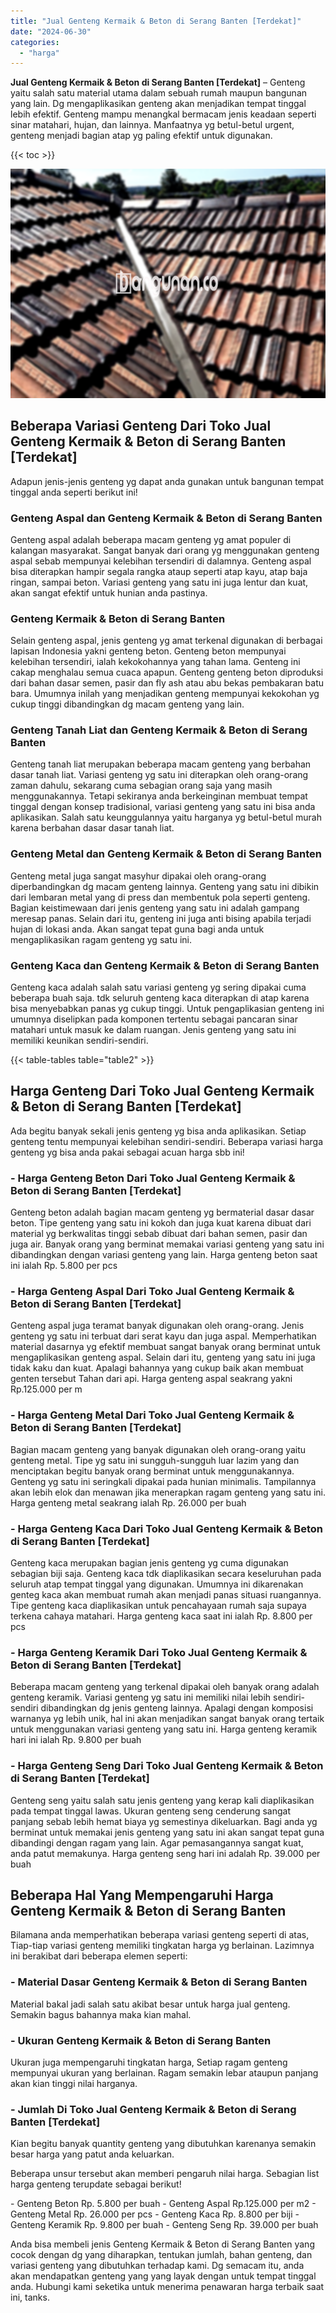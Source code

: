 ```yaml
---
title: "Jual Genteng Kermaik & Beton di Serang Banten [Terdekat]"
date: "2024-06-30"
categories: 
  - "harga"
---
```


**Jual Genteng Kermaik & Beton di Serang Banten \[Terdekat\]** – Genteng yaitu salah satu material utama dalam sebuah rumah maupun bangunan yang lain. Dg mengaplikasikan genteng akan menjadikan tempat tinggal lebih efektif. Genteng mampu menangkal bermacam jenis keadaan seperti sinar matahari, hujan, dan lainnya. Manfaatnya yg betul-betul urgent, genteng menjadi bagian atap yg paling efektif untuk digunakan.

{{< toc >}}

![Jual Genteng Kermaik & Beton di Serang Banten [Terdekat]](/images/genteng-minimalis-murah22.png)

## Beberapa Variasi Genteng Dari Toko Jual Genteng Kermaik & Beton di Serang Banten \[Terdekat\]

Adapun jenis-jenis genteng yg dapat anda gunakan untuk bangunan tempat tinggal anda seperti berikut ini!

### Genteng Aspal dan Genteng Kermaik & Beton di Serang Banten

Genteng aspal adalah beberapa macam genteng yg amat populer di kalangan masyarakat. Sangat banyak dari orang yg menggunakan genteng aspal sebab mempunyai kelebihan tersendiri di dalamnya. Genteng aspal bisa diterapkan hampir segala rangka ataup seperti atap kayu, atap baja ringan, sampai beton. Variasi genteng yang satu ini juga lentur dan kuat, akan sangat efektif untuk hunian anda pastinya.

### Genteng Kermaik & Beton di Serang Banten

Selain genteng aspal, jenis genteng yg amat terkenal digunakan di berbagai lapisan Indonesia yakni genteng beton. Genteng beton mempunyai kelebihan tersendiri, ialah kekokohannya yang tahan lama. Genteng ini cakap menghalau semua cuaca apapun. Genteng genteng beton diproduksi dari bahan dasar semen, pasir dan fly ash atau abu bekas pembakaran batu bara. Umumnya inilah yang menjadikan genteng mempunyai kekokohan yg cukup tinggi dibandingkan dg macam genteng yang lain.

### Genteng Tanah Liat dan Genteng Kermaik & Beton di Serang Banten

Genteng tanah liat merupakan beberapa macam genteng yang berbahan dasar tanah liat. Variasi genteng yg satu ini diterapkan oleh orang-orang zaman dahulu, sekarang cuma sebagian orang saja yang masih menggunakannya. Tetapi sekiranya anda berkeinginan membuat tempat tinggal dengan konsep tradisional, variasi genteng yang satu ini bisa anda aplikasikan. Salah satu keunggulannya yaitu harganya yg betul-betul murah karena berbahan dasar dasar tanah liat.

### Genteng Metal dan Genteng Kermaik & Beton di Serang Banten

Genteng metal juga sangat masyhur dipakai oleh orang-orang diperbandingkan dg macam genteng lainnya. Genteng yang satu ini dibikin dari lembaran metal yang di press dan membentuk pola seperti genteng. Bagian keistimewaan dari jenis genteng yang satu ini adalah gampang meresap panas. Selain dari itu, genteng ini juga anti bising apabila terjadi hujan di lokasi anda. Akan sangat tepat guna bagi anda untuk mengaplikasikan ragam genteng yg satu ini.

### Genteng Kaca dan Genteng Kermaik & Beton di Serang Banten

Genteng kaca adalah salah satu variasi genteng yg sering dipakai cuma beberapa buah saja. tdk seluruh genteng kaca diterapkan di atap karena bisa menyebabkan panas yg cukup tinggi. Untuk pengaplikasian genteng ini umumnya diselipkan pada komponen tertentu sebagai pancaran sinar matahari untuk masuk ke dalam ruangan. Jenis genteng yang satu ini memiliki keunikan sendiri-sendiri.

{{< table-tables table="table2" >}}

## Harga Genteng Dari Toko Jual Genteng Kermaik & Beton di Serang Banten \[Terdekat\]

Ada begitu banyak sekali jenis genteng yg bisa anda aplikasikan. Setiap genteng tentu mempunyai kelebihan sendiri-sendiri. Beberapa variasi harga genteng yg bisa anda pakai sebagai acuan harga sbb ini!

### \- Harga Genteng Beton Dari Toko Jual Genteng Kermaik & Beton di Serang Banten \[Terdekat\]

Genteng beton adalah bagian macam genteng yg bermaterial dasar dasar beton. Tipe genteng yang satu ini kokoh dan juga kuat karena dibuat dari material yg berkwalitas tinggi sebab dibuat dari bahan semen, pasir dan juga air. Banyak orang yang berminat memakai variasi genteng yang satu ini dibandingkan dengan variasi genteng yang lain. Harga genteng beton saat ini ialah Rp. 5.800 per pcs

### \- Harga Genteng Aspal Dari Toko Jual Genteng Kermaik & Beton di Serang Banten \[Terdekat\]

Genteng aspal juga teramat banyak digunakan oleh orang-orang. Jenis genteng yg satu ini terbuat dari serat kayu dan juga aspal. Memperhatikan material dasarnya yg efektif membuat sangat banyak orang berminat untuk mengaplikasikan genteng aspal. Selain dari itu, genteng yang satu ini juga tidak kaku dan kuat. Apalagi bahannya yang cukup baik akan membuat genten tersebut Tahan dari api. Harga genteng aspal seakrang yakni Rp.125.000 per m

### \- Harga Genteng Metal Dari Toko Jual Genteng Kermaik & Beton di Serang Banten \[Terdekat\]

Bagian macam genteng yang banyak digunakan oleh orang-orang yaitu genteng metal. Tipe yg satu ini sungguh-sungguh luar lazim yang dan menciptakan begitu banyak orang berminat untuk menggunakannya. Genteng yg satu ini seringkali dipakai pada hunian minimalis. Tampilannya akan lebih elok dan menawan jika menerapkan ragam genteng yang satu ini. Harga genteng metal seakrang ialah Rp. 26.000 per buah

### \- Harga Genteng Kaca Dari Toko Jual Genteng Kermaik & Beton di Serang Banten \[Terdekat\]

Genteng kaca merupakan bagian jenis genteng yg cuma digunakan sebagian biji saja. Genteng kaca tdk diaplikasikan secara keseluruhan pada seluruh atap tempat tinggal yang digunakan. Umumnya ini dikarenakan genteg kaca akan membuat rumah akan menjadi panas situasi ruangannya. Tipe genteng kaca diaplikasikan untuk pencahayaan rumah saja supaya terkena cahaya matahari. Harga genteng kaca saat ini ialah Rp. 8.800 per pcs

### \- Harga Genteng Keramik Dari Toko Jual Genteng Kermaik & Beton di Serang Banten \[Terdekat\]

Beberapa macam genteng yang terkenal dipakai oleh banyak orang adalah genteng keramik. Variasi genteng yg satu ini memiliki nilai lebih sendiri-sendiri dibandingkan dg jenis genteng lainnya. Apalagi dengan komposisi warnanya yg lebih unik, hal ini akan menjadikan sangat banyak orang tertaik untuk menggunakan variasi genteng yang satu ini. Harga genteng keramik hari ini ialah Rp. 9.800 per buah

### \- Harga Genteng Seng Dari Toko Jual Genteng Kermaik & Beton di Serang Banten \[Terdekat\]

Genteng seng yaitu salah satu jenis genteng yang kerap kali diaplikasikan pada tempat tinggal lawas. Ukuran genteng seng cenderung sangat panjang sebab lebih hemat biaya yg semestinya dikeluarkan. Bagi anda yg berminat untuk memakai jenis genteng yang satu ini akan sangat tepat guna dibandingi dengan ragam yang lain. Agar pemasangannya sangat kuat, anda patut memakunya. Harga genteng seng hari ini adalah Rp. 39.000 per buah

## Beberapa Hal Yang Mempengaruhi Harga Genteng Kermaik & Beton di Serang Banten

Bilamana anda memperhatikan beberapa variasi genteng seperti di atas, Tiap-tiap variasi genteng memiliki tingkatan harga yg berlainan. Lazimnya ini berakibat dari beberapa elemen seperti:

### \- Material Dasar Genteng Kermaik & Beton di Serang Banten

Material bakal jadi salah satu akibat besar untuk harga jual genteng. Semakin bagus bahannya maka kian mahal.

### \- Ukuran Genteng Kermaik & Beton di Serang Banten

Ukuran juga mempengaruhi tingkatan harga, Setiap ragam genteng mempunyai ukuran yang berlainan. Ragam semakin lebar ataupun panjang akan kian tinggi nilai harganya.

### \- Jumlah Di Toko Jual Genteng Kermaik & Beton di Serang Banten \[Terdekat\]

Kian begitu banyak quantity genteng yang dibutuhkan karenanya semakin besar harga yang patut anda keluarkan.

Beberapa unsur tersebut akan memberi pengaruh nilai harga. Sebagian list harga genteng terupdate sebagai berikut!

\- Genteng Beton Rp. 5.800 per buah - Genteng Aspal Rp.125.000 per m2 - Genteng Metal Rp. 26.000 per pcs - Genteng Kaca Rp. 8.800 per biji - Genteng Keramik Rp. 9.800 per buah - Genteng Seng Rp. 39.000 per buah

Anda bisa membeli jenis Genteng Kermaik & Beton di Serang Banten yang cocok dengan dg yang diharapkan, tentukan jumlah, bahan genteng, dan variasi genteng yang dibutuhkan terhadap kami. Dg semacam itu, anda akan mendapatkan genteng yang yang layak dengan untuk tempat tinggal anda. Hubungi kami seketika untuk menerima penawaran harga terbaik saat ini, tanks.
